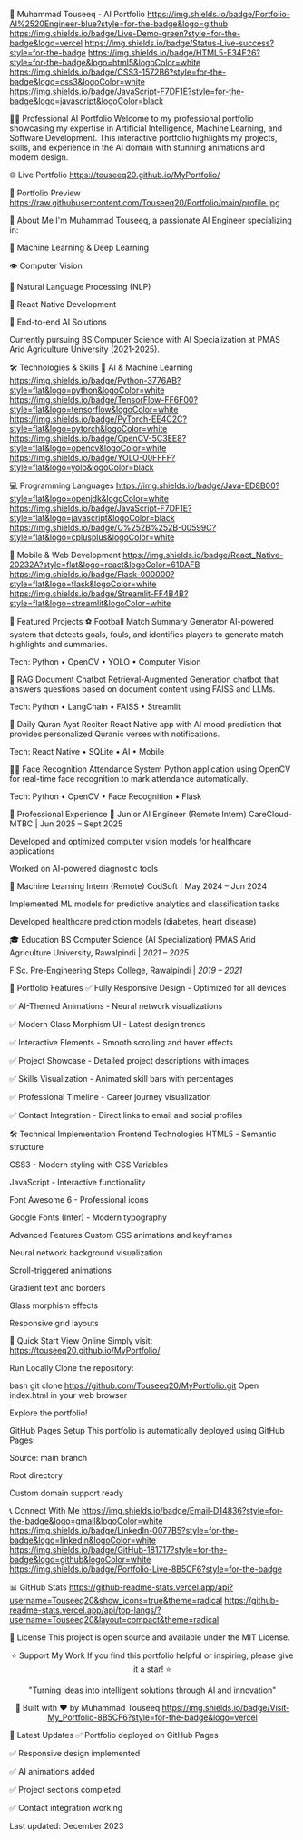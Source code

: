 🚀 Muhammad Touseeq - AI Portfolio
https://img.shields.io/badge/Portfolio-AI%2520Engineer-blue?style=for-the-badge&logo=github
https://img.shields.io/badge/Live-Demo-green?style=for-the-badge&logo=vercel
https://img.shields.io/badge/Status-Live-success?style=for-the-badge
https://img.shields.io/badge/HTML5-E34F26?style=for-the-badge&logo=html5&logoColor=white
https://img.shields.io/badge/CSS3-1572B6?style=for-the-badge&logo=css3&logoColor=white
https://img.shields.io/badge/JavaScript-F7DF1E?style=for-the-badge&logo=javascript&logoColor=black

👨‍💻 Professional AI Portfolio
Welcome to my professional portfolio showcasing my expertise in Artificial Intelligence, Machine Learning, and Software Development. This interactive portfolio highlights my projects, skills, and experience in the AI domain with stunning animations and modern design.

🌐 Live Portfolio
https://touseeq20.github.io/MyPortfolio/

📸 Portfolio Preview
https://raw.githubusercontent.com/Touseeq20/Portfolio/main/profile.jpg

🎯 About Me
I'm Muhammad Touseeq, a passionate AI Engineer specializing in:

🤖 Machine Learning & Deep Learning

👁️ Computer Vision

💬 Natural Language Processing (NLP)

📱 React Native Development

🚀 End-to-end AI Solutions

Currently pursuing BS Computer Science with AI Specialization at PMAS Arid Agriculture University (2021-2025).

🛠️ Technologies & Skills
🤖 AI & Machine Learning
https://img.shields.io/badge/Python-3776AB?style=flat&logo=python&logoColor=white
https://img.shields.io/badge/TensorFlow-FF6F00?style=flat&logo=tensorflow&logoColor=white
https://img.shields.io/badge/PyTorch-EE4C2C?style=flat&logo=pytorch&logoColor=white
https://img.shields.io/badge/OpenCV-5C3EE8?style=flat&logo=opencv&logoColor=white
https://img.shields.io/badge/YOLO-00FFFF?style=flat&logo=yolo&logoColor=black

💻 Programming Languages
https://img.shields.io/badge/Java-ED8B00?style=flat&logo=openjdk&logoColor=white
https://img.shields.io/badge/JavaScript-F7DF1E?style=flat&logo=javascript&logoColor=black
https://img.shields.io/badge/C%252B%252B-00599C?style=flat&logo=cplusplus&logoColor=white

📱 Mobile & Web Development
https://img.shields.io/badge/React_Native-20232A?style=flat&logo=react&logoColor=61DAFB
https://img.shields.io/badge/Flask-000000?style=flat&logo=flask&logoColor=white
https://img.shields.io/badge/Streamlit-FF4B4B?style=flat&logo=streamlit&logoColor=white

🚀 Featured Projects
⚽ Football Match Summary Generator
AI-powered system that detects goals, fouls, and identifies players to generate match highlights and summaries.

Tech: Python • OpenCV • YOLO • Computer Vision

🤖 RAG Document Chatbot
Retrieval-Augmented Generation chatbot that answers questions based on document content using FAISS and LLMs.

Tech: Python • LangChain • FAISS • Streamlit

📖 Daily Quran Ayat Reciter
React Native app with AI mood prediction that provides personalized Quranic verses with notifications.

Tech: React Native • SQLite • AI • Mobile

👨‍💼 Face Recognition Attendance System
Python application using OpenCV for real-time face recognition to mark attendance automatically.

Tech: Python • OpenCV • Face Recognition • Flask

💼 Professional Experience
🏥 Junior AI Engineer (Remote Intern)
CareCloud-MTBC | Jun 2025 – Sept 2025

Developed and optimized computer vision models for healthcare applications

Worked on AI-powered diagnostic tools

🤖 Machine Learning Intern (Remote)
CodSoft | May 2024 – Jun 2024

Implemented ML models for predictive analytics and classification tasks

Developed healthcare prediction models (diabetes, heart disease)

🎓 Education
BS Computer Science (AI Specialization)
PMAS Arid Agriculture University, Rawalpindi | *2021 – 2025*

F.Sc. Pre-Engineering
Steps College, Rawalpindi | *2019 – 2021*

🌟 Portfolio Features
✅ Fully Responsive Design - Optimized for all devices

✅ AI-Themed Animations - Neural network visualizations

✅ Modern Glass Morphism UI - Latest design trends

✅ Interactive Elements - Smooth scrolling and hover effects

✅ Project Showcase - Detailed project descriptions with images

✅ Skills Visualization - Animated skill bars with percentages

✅ Professional Timeline - Career journey visualization

✅ Contact Integration - Direct links to email and social profiles

🛠️ Technical Implementation
Frontend Technologies
HTML5 - Semantic structure

CSS3 - Modern styling with CSS Variables

JavaScript - Interactive functionality

Font Awesome 6 - Professional icons

Google Fonts (Inter) - Modern typography

Advanced Features
Custom CSS animations and keyframes

Neural network background visualization

Scroll-triggered animations

Gradient text and borders

Glass morphism effects

Responsive grid layouts

🚀 Quick Start
View Online
Simply visit: https://touseeq20.github.io/MyPortfolio/

Run Locally
Clone the repository:

bash
git clone https://github.com/Touseeq20/MyPortfolio.git
Open index.html in your web browser

Explore the portfolio!

GitHub Pages Setup
This portfolio is automatically deployed using GitHub Pages:

Source: main branch

Root directory

Custom domain support ready

📞 Connect With Me
https://img.shields.io/badge/Email-D14836?style=for-the-badge&logo=gmail&logoColor=white
https://img.shields.io/badge/LinkedIn-0077B5?style=for-the-badge&logo=linkedin&logoColor=white
https://img.shields.io/badge/GitHub-181717?style=for-the-badge&logo=github&logoColor=white
https://img.shields.io/badge/Portfolio-Live-8B5CF6?style=for-the-badge

📊 GitHub Stats
https://github-readme-stats.vercel.app/api?username=Touseeq20&show_icons=true&theme=radical
https://github-readme-stats.vercel.app/api/top-langs/?username=Touseeq20&layout=compact&theme=radical

📄 License
This project is open source and available under the MIT License.

<div align="center">
⭐ Support My Work
If you find this portfolio helpful or inspiring, please give it a star! ⭐

"Turning ideas into intelligent solutions through AI and innovation"

🚀 Built with ❤️ by Muhammad Touseeq
https://img.shields.io/badge/Visit-My_Portfolio-8B5CF6?style=for-the-badge&logo=vercel

</div>
🔄 Latest Updates
✅ Portfolio deployed on GitHub Pages

✅ Responsive design implemented

✅ AI animations added

✅ Project sections completed

✅ Contact integration working

Last updated: December 2023

